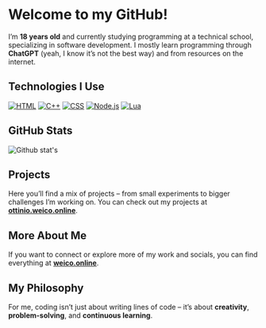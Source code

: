 # Welcome to my GitHub!

I’m **18 years old** and currently studying programming at a technical school, specializing in software development. I mostly learn programming through **ChatGPT** (yeah, I know it’s not the best way) and from resources on the internet.

## Technologies I Use

[![HTML](https://img.shields.io/badge/HTML-5-orange?style=for-the-badge)](https://developer.mozilla.org/en-US/docs/Web/HTML) 
[![C++](https://img.shields.io/badge/C%2B%2B-17-blueviolet?style=for-the-badge)](https://en.cppreference.com/w/cpp) 
[![CSS](https://img.shields.io/badge/CSS-3-blue?style=for-the-badge)](https://developer.mozilla.org/en-US/docs/Web/CSS) 
[![Node.js](https://img.shields.io/badge/Node.js-v16-green?style=for-the-badge)](https://nodejs.org/en/)
[![Lua](https://img.shields.io/badge/Lua-5.4-4F5B5E?style=for-the-badge)](https://www.lua.org/)

## GitHub Stats

![Github stat's](https://github-readme-stats.vercel.app/api?username=w31c0&show_icons=true&theme=transparent)

## Projects

Here you’ll find a mix of projects – from small experiments to bigger challenges I’m working on. You can check out my projects at [**ottinio.weico.online**](http://ottinio.weico.online).

## More About Me

If you want to connect or explore more of my work and socials, you can find everything at [**weico.online**](http://weico.online).

## My Philosophy

For me, coding isn’t just about writing lines of code – it’s about **creativity**, **problem-solving**, and **continuous learning**.
